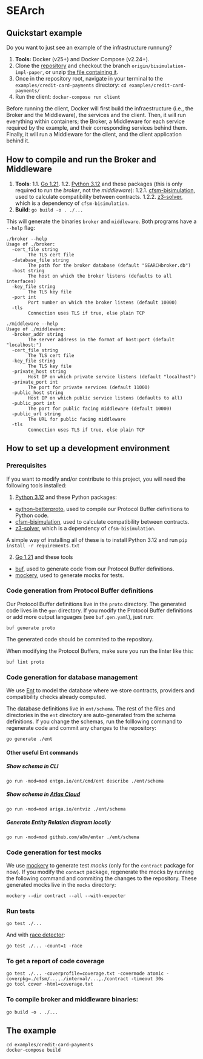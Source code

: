# SEArch


## Quickstart example

Do you want to just see an example of the infrastructure runnung?

1. **Tools:** Docker (v25+) and Docker Compose (v2.24+).
2. Clone the [repository](https://github.com/pmontepagano/search.git) and checkout the branch `origin/bisimulation-impl-paper`, or unzip [the file containing it](https://github.com/pmontepagano/search/archive/refs/heads/bisimulation-impl-paper.zip).
3. Once in the repository root, navigate in your terminal to the `examples/credit-card-payments` directory: `cd examples/credit-card-payments/`
4. Run the client: `docker-compose run client`

Before running the client, Docker will first build the infraestructure (i.e., the Broker and the Middleware), the services and the client. Then, it will run everything within containers; the Broker, a Middleware for each service required by the example, and their corresponding services behind them. Finally, it will run a Middleware for the client, and the client application behind it.


## How to compile and run the Broker and Middleware


1. **Tools**:
    1.1. [Go 1.21](https://go.dev/).
    1.2. [Python 3.12](https://python.org/) and these packages (this is only required to run the _broker_, not the _middleware_):
        1.2.1. [cfsm-bisimulation](https://github.com/diegosenarruzza/bisimulation/), used to calculate compatibility between contracts.
        1.2.2. [z3-solver](https://github.com/Z3Prover/z3), which is a dependency of `cfsm-bisimulation`.
2. **Build**: `go build -o . ./...`

This will generate the binaries `broker` and `middleware`. Both programs have a `--help` flag:

```
./broker --help
Usage of ./broker:
  -cert_file string
    	The TLS cert file
  -database_file string
    	The path for the broker database (default "SEARCHbroker.db")
  -host string
    	The host on which the broker listens (defaults to all interfaces)
  -key_file string
    	The TLS key file
  -port int
    	Port number on which the broker listens (default 10000)
  -tls
    	Connection uses TLS if true, else plain TCP
```

```
./middleware --help
Usage of ./middleware:
  -broker_addr string
    	The server address in the format of host:port (default "localhost:")
  -cert_file string
    	The TLS cert file
  -key_file string
    	The TLS key file
  -private_host string
    	Host IP on which private service listens (default "localhost")
  -private_port int
    	The port for private services (default 11000)
  -public_host string
    	Host IP on which public service listens (defaults to all)
  -public_port int
    	The port for public facing middleware (default 10000)
  -public_url string
    	The URL for public facing middleware
  -tls
    	Connection uses TLS if true, else plain TCP
```


## How to set up a development environment

### Prerequisites

If you want to modify and/or contribute to this project, you will need the following tools installed:


1. [Python 3.12](https://python.org/) and these Python packages:
  - [python-betterproto](https://github.com/danielgtaylor/python-betterproto), used to compile our Protocol Buffer definitions to Python code.
  - [cfsm-bisimulation](https://github.com/diegosenarruzza/bisimulation/), used to calculate compatibility between contracts.
  - [z3-solver](https://github.com/Z3Prover/z3), which is a dependency of `cfsm-bisimulation`.

A simple way of installing all of these is to install Python 3.12 and run `pip install -r requirements.txt`

2. [Go 1.21](https://go.dev/) and these tools
  - [buf](https://buf.build/docs/installation), used to generate code from our Protocol Buffer definitions.
  - [mockery](https://vektra.github.io/mockery/), used to generate mocks for tests.

### Code generation from Protocol Buffer definitions

Our Protocol Buffer definitions live in the `proto` directory. The generated code lives in the `gen` directory. If you modify the Protocol Buffer definitions or add more output languages (see `buf.gen.yaml`), just run:

    buf generate proto

The generated code should be commited to the repository.

When modifying the Protocol Buffers, make sure you run the linter like this:

    buf lint proto

### Code generation for database management

We use [Ent](https://github.com/ent/ent) to model the database where we store contracts, providers and compatibility checks already computed.

The database definitions live in `ent/schema`. The rest of the files and directories in the `ent` directory are auto-generated from the schema definitions. If you change the schemas, run the folllowing command to regenerate code and commit any changes to the repository:

    go generate ./ent

#### Other useful Ent commands

##### Show schema in CLI

    go run -mod=mod entgo.io/ent/cmd/ent describe ./ent/schema

##### Show schema in [Atlas Cloud](https://gh.atlasgo.cloud/)

    go run -mod=mod ariga.io/entviz ./ent/schema

##### Generate Entity Relation diagram locally

    go run -mod=mod github.com/a8m/enter ./ent/schema

### Code generation for test mocks

 We use [mockery](https://vektra.github.io/mockery/) to generate test _mocks_ (only for the `contract` package for now). If you modify the `contact` package, regenerate the mocks by running the following command and commiting the changes to the repository. These generated mocks live in the `mocks` directory:

    mockery --dir contract --all --with-expecter

### Run tests

    go test ./...

And with [race detector](https://go.dev/doc/articles/race_detector):

    go test ./... -count=1 -race

### To get a report of code coverage

    go test ./... -coverprofile=coverage.txt -covermode atomic -coverpkg=./cfsm/...,./internal/...,./contract -timeout 30s
    go tool cover -html=coverage.txt

### To compile broker and middleware binaries:

    go build -o . ./...

## The example

```
cd examples/credit-card-payments
docker-compose build 